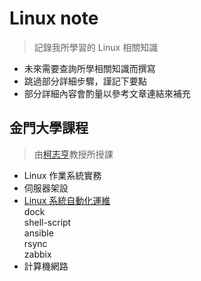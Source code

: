 # Linux note

> 記錄我所學習的 Linux 相關知識
- 未來需要查詢所學相關知識而撰寫
- 跳過部分詳細步驟，謹記下要點
- 部分詳細內容會酌量以參考文章連結來補充

## 金門大學課程
> 由[柯志亨](https://github.com/smallko)教授所授課
- Linux 作業系統實務
- 伺服器架設
- [Linux 系統自動化運維](https://github.com/oxolll/Linux/tree/Linux%E7%B3%BB%E7%B5%B1%E8%87%AA%E5%8B%95%E5%8C%96%E9%81%8B%E7%B6%AD)\
dock\
shell-script\
ansible\
rsync\
zabbix
- 計算機網路
